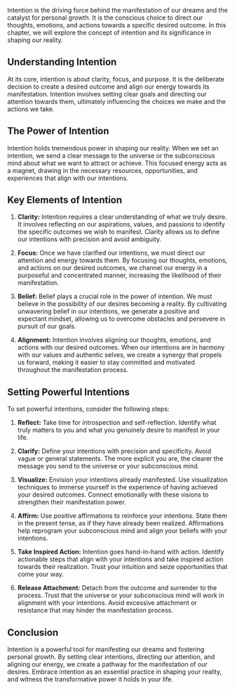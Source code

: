 
Intention is the driving force behind the manifestation of our dreams and the catalyst for personal growth. It is the conscious choice to direct our thoughts, emotions, and actions towards a specific desired outcome. In this chapter, we will explore the concept of intention and its significance in shaping our reality.

Understanding Intention
-----------------------

At its core, intention is about clarity, focus, and purpose. It is the deliberate decision to create a desired outcome and align our energy towards its manifestation. Intention involves setting clear goals and directing our attention towards them, ultimately influencing the choices we make and the actions we take.

The Power of Intention
----------------------

Intention holds tremendous power in shaping our reality. When we set an intention, we send a clear message to the universe or the subconscious mind about what we want to attract or achieve. This focused energy acts as a magnet, drawing in the necessary resources, opportunities, and experiences that align with our intentions.

Key Elements of Intention
-------------------------

1. **Clarity:** Intention requires a clear understanding of what we truly desire. It involves reflecting on our aspirations, values, and passions to identify the specific outcomes we wish to manifest. Clarity allows us to define our intentions with precision and avoid ambiguity.

2. **Focus:** Once we have clarified our intentions, we must direct our attention and energy towards them. By focusing our thoughts, emotions, and actions on our desired outcomes, we channel our energy in a purposeful and concentrated manner, increasing the likelihood of their manifestation.

3. **Belief:** Belief plays a crucial role in the power of intention. We must believe in the possibility of our desires becoming a reality. By cultivating unwavering belief in our intentions, we generate a positive and expectant mindset, allowing us to overcome obstacles and persevere in pursuit of our goals.

4. **Alignment:** Intention involves aligning our thoughts, emotions, and actions with our desired outcomes. When our intentions are in harmony with our values and authentic selves, we create a synergy that propels us forward, making it easier to stay committed and motivated throughout the manifestation process.

Setting Powerful Intentions
---------------------------

To set powerful intentions, consider the following steps:

1. **Reflect:** Take time for introspection and self-reflection. Identify what truly matters to you and what you genuinely desire to manifest in your life.

2. **Clarify:** Define your intentions with precision and specificity. Avoid vague or general statements. The more explicit you are, the clearer the message you send to the universe or your subconscious mind.

3. **Visualize:** Envision your intentions already manifested. Use visualization techniques to immerse yourself in the experience of having achieved your desired outcomes. Connect emotionally with these visions to strengthen their manifestation power.

4. **Affirm:** Use positive affirmations to reinforce your intentions. State them in the present tense, as if they have already been realized. Affirmations help reprogram your subconscious mind and align your beliefs with your intentions.

5. **Take Inspired Action:** Intention goes hand-in-hand with action. Identify actionable steps that align with your intentions and take inspired action towards their realization. Trust your intuition and seize opportunities that come your way.

6. **Release Attachment:** Detach from the outcome and surrender to the process. Trust that the universe or your subconscious mind will work in alignment with your intentions. Avoid excessive attachment or resistance that may hinder the manifestation process.

Conclusion
----------

Intention is a powerful tool for manifesting our dreams and fostering personal growth. By setting clear intentions, directing our attention, and aligning our energy, we create a pathway for the manifestation of our desires. Embrace intention as an essential practice in shaping your reality, and witness the transformative power it holds in your life.
